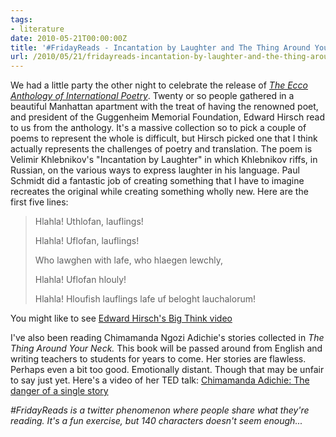 ```yaml
---
tags:
- literature
date: 2010-05-21T00:00:00Z
title: '#FridayReads - Incantation by Laughter and The Thing Around Your Neck'
url: /2010/05/21/fridayreads-incantation-by-laughter-and-the-thing-around-your-neck/
---
```


We had a little party the other night to celebrate the release of <em><a href="http://wordswithoutborders.org/books/#the-ecco-anthology-of-international-poetry">The Ecco Anthology of International Poetry</a></em>. Twenty or so people gathered in a beautiful Manhattan apartment with the treat of having the renowned poet, and president of the Guggenheim Memorial Foundation, Edward Hirsch read to us from the anthology. It's a massive collection so to pick a couple of poems to represent the whole is difficult, but Hirsch picked one that I think actually represents the challenges of poetry and translation. The poem is Velimir Khlebnikov's "Incantation by Laughter" in which Khlebnikov riffs, in Russian, on the various ways to express laughter in his language. Paul Schmidt did a fantastic job of creating something that I have to imagine recreates the original while creating something wholly new. Here are the first five lines:
<blockquote>Hlahla! Uthlofan, lauflings!

Hlahla! Uflofan, lauflings!

Who lawghen with lafe, who hlaegen lewchly,

Hlahla! Uflofan hlouly!

Hlahla! Hloufish lauflings lafe uf beloght lauchalorum!</blockquote>
You might like to see <a href="http://bigthink.com/edwardhirsch">Edward Hirsch's Big Think video</a>

I've also been reading Chimamanda Ngozi Adichie's stories collected in <em>The Thing Around Your Neck.</em> This book will be passed around from English and writing teachers to students for years to come. Her stories are flawless. Perhaps even a bit too good. Emotionally distant. Though that may be unfair to say just yet. Here's a video of her TED talk: <a href="http://www.ted.com/talks/lang/eng/chimamanda_adichie_the_danger_of_a_single_story.html">Chimamanda Adichie: The danger of a single story</a>

<em>#FridayReads is a twitter phenomenon where people share what they're reading. It's a fun exercise, but 140 characters doesn't seem enough...</em>
